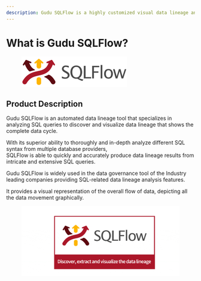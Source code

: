 ```yaml
---
description: Gudu SQLFlow is a highly customized visual data lineage analysis tool
---
```


# What is Gudu SQLFlow?



<figure><img src=".gitbook/assets/logo_hennaname_gray_282_82.png" alt=""><figcaption></figcaption></figure>

## Product Description

Gudu SQLFlow is an automated data lineage tool that specializes in analyzing SQL queries to discover and visualize data lineage that shows the complete data cycle.

With its superior ability to thoroughly and in-depth analyze different SQL syntax from multiple database providers,\
SQLFlow is able to quickly and accurately produce data lineage results from intricate and extensive SQL queries.

Gudu SQLFlow is widely used in the data governance tool of the Industry leading companies providing SQL-related data lineage analysis features.

It provides a visual representation of the overall flow of data, depicting all the data movement graphically.

<figure><img src=".gitbook/assets/sqlflow-intro.gif" alt=""><figcaption></figcaption></figure>
